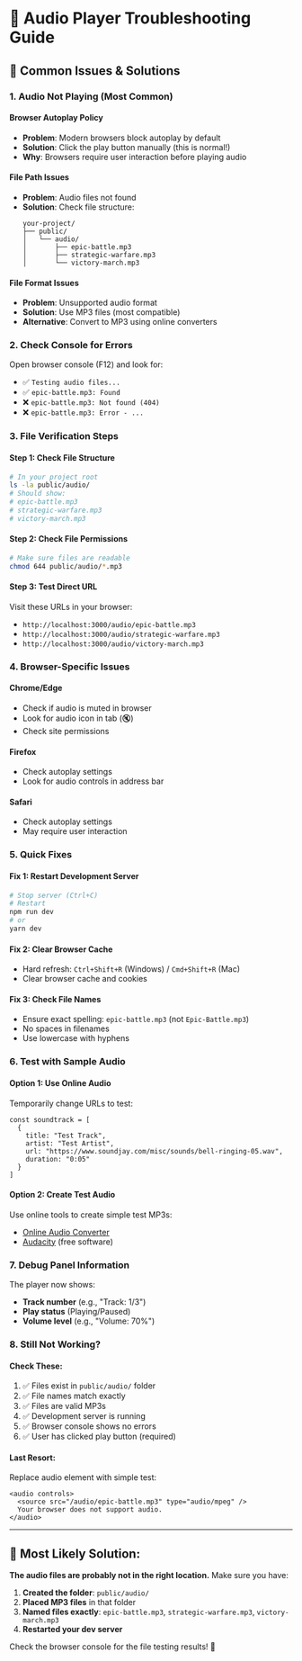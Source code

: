# 🔧 Audio Player Troubleshooting Guide

## 🚨 Common Issues & Solutions

### **1. Audio Not Playing (Most Common)**

#### **Browser Autoplay Policy**
- **Problem**: Modern browsers block autoplay by default
- **Solution**: Click the play button manually (this is normal!)
- **Why**: Browsers require user interaction before playing audio

#### **File Path Issues**
- **Problem**: Audio files not found
- **Solution**: Check file structure:
  ```
  your-project/
  ├── public/
  │   └── audio/
  │       ├── epic-battle.mp3
  │       ├── strategic-warfare.mp3
  │       └── victory-march.mp3
  ```

#### **File Format Issues**
- **Problem**: Unsupported audio format
- **Solution**: Use MP3 files (most compatible)
- **Alternative**: Convert to MP3 using online converters

### **2. Check Console for Errors**

Open browser console (F12) and look for:
- ✅ `Testing audio files...`
- ✅ `epic-battle.mp3: Found`
- ❌ `epic-battle.mp3: Not found (404)`
- ❌ `epic-battle.mp3: Error - ...`

### **3. File Verification Steps**

#### **Step 1: Check File Structure**
```bash
# In your project root
ls -la public/audio/
# Should show:
# epic-battle.mp3
# strategic-warfare.mp3
# victory-march.mp3
```

#### **Step 2: Check File Permissions**
```bash
# Make sure files are readable
chmod 644 public/audio/*.mp3
```

#### **Step 3: Test Direct URL**
Visit these URLs in your browser:
- `http://localhost:3000/audio/epic-battle.mp3`
- `http://localhost:3000/audio/strategic-warfare.mp3`
- `http://localhost:3000/audio/victory-march.mp3`

### **4. Browser-Specific Issues**

#### **Chrome/Edge**
- Check if audio is muted in browser
- Look for audio icon in tab (🔇)
- Check site permissions

#### **Firefox**
- Check autoplay settings
- Look for audio controls in address bar

#### **Safari**
- Check autoplay settings
- May require user interaction

### **5. Quick Fixes**

#### **Fix 1: Restart Development Server**
```bash
# Stop server (Ctrl+C)
# Restart
npm run dev
# or
yarn dev
```

#### **Fix 2: Clear Browser Cache**
- Hard refresh: `Ctrl+Shift+R` (Windows) / `Cmd+Shift+R` (Mac)
- Clear browser cache and cookies

#### **Fix 3: Check File Names**
- Ensure exact spelling: `epic-battle.mp3` (not `Epic-Battle.mp3`)
- No spaces in filenames
- Use lowercase with hyphens

### **6. Test with Sample Audio**

#### **Option 1: Use Online Audio**
Temporarily change URLs to test:
```tsx
const soundtrack = [
  {
    title: "Test Track",
    artist: "Test Artist",
    url: "https://www.soundjay.com/misc/sounds/bell-ringing-05.wav",
    duration: "0:05"
  }
]
```

#### **Option 2: Create Test Audio**
Use online tools to create simple test MP3s:
- [Online Audio Converter](https://online-audio-converter.com/)
- [Audacity](https://www.audacityteam.org/) (free software)

### **7. Debug Panel Information**

The player now shows:
- **Track number** (e.g., "Track: 1/3")
- **Play status** (Playing/Paused)
- **Volume level** (e.g., "Volume: 70%")

### **8. Still Not Working?**

#### **Check These:**
1. ✅ Files exist in `public/audio/` folder
2. ✅ File names match exactly
3. ✅ Files are valid MP3s
4. ✅ Development server is running
5. ✅ Browser console shows no errors
6. ✅ User has clicked play button (required)

#### **Last Resort:**
Replace audio element with simple test:
```tsx
<audio controls>
  <source src="/audio/epic-battle.mp3" type="audio/mpeg" />
  Your browser does not support audio.
</audio>
```

---

## 🎯 **Most Likely Solution:**

**The audio files are probably not in the right location.** Make sure you have:

1. **Created the folder**: `public/audio/`
2. **Placed MP3 files** in that folder
3. **Named files exactly**: `epic-battle.mp3`, `strategic-warfare.mp3`, `victory-march.mp3`
4. **Restarted your dev server**

Check the browser console for the file testing results! 🎵
